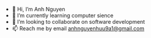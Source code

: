 - 👋 Hi, I’m Anh Nguyen
- 🌱 I’m currently learning computer sience
- 💞️ I’m looking to collaborate on software development
- 📫 Reach me by email anhnguyenhuu9a1@gmail.com

<!---
chuoi8inches/chuoi8inches is a ✨ special ✨ repository because its `README.md` (this file) appears on your GitHub profile.
You can click the Preview link to take a look at your changes.
--->
